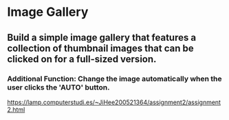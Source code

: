 # Image Gallery
## Build a simple image gallery that features a collection of thumbnail images that can be clicked on for a full-sized version.
### Additional Function: Change the image automatically when the user clicks the 'AUTO' button.

https://lamp.computerstudi.es/~JiHee200521364/assignment2/assignment2.html
